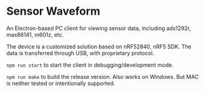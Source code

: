 # Sensor Waveform

An Electron-based PC client for viewing sensor data, including ads1292r, max86141, m601z, etc.

The device is a customized solution based on nRF52840, nRF5 SDK. The data is transferred through USB, with proprietary protocol.

`npm run start` to start the client in debugging/development mode.

`npm run make` to build the release version. Also works on Windows. But MAC is neither tested or intentionally supported.

#